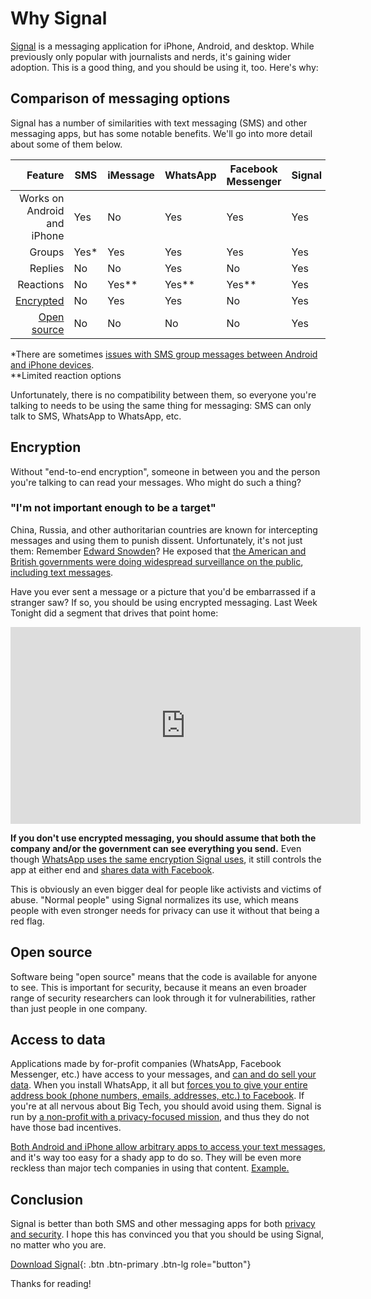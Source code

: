 ---
---

# Why Signal

[Signal](https://signal.org) is a messaging application for iPhone, Android, and desktop. While previously only popular with journalists and nerds, it's gaining wider adoption. This is a good thing, and you should be using it, too. Here's why:

## Comparison of messaging options

Signal has a number of similarities with text messaging (SMS) and other messaging apps, but has some notable benefits. We'll go into more detail about some of them below.

|                     Feature | SMS   | iMessage | WhatsApp | Facebook Messenger | Signal |
| --------------------------: | ----- | -------- | -------- | ------------------ | ------ |
| Works on Android and iPhone | Yes   | No       | Yes      | Yes                | Yes    |
|                      Groups | Yes\* | Yes      | Yes      | Yes                | Yes    |
|                     Replies | No    | No       | Yes      | No                 | Yes    |
|                   Reactions | No    | Yes\*\*  | Yes\*\*  | Yes\*\*            | Yes    |
|    [Encrypted](#encryption) | No    | Yes      | Yes      | No                 | Yes    |
| [Open source](#open-source) | No    | No       | No       | No                 | Yes    |

\*There are sometimes [issues with SMS group messages between Android and iPhone devices](https://forums.att.com/conversations/data-messaging-features-internet-tethering/group-texting-between-an-android-and-iphones/5deff166bad5f2f606258e7b).<br>
\*\*Limited reaction options

Unfortunately, there is no compatibility between them, so everyone you're talking to needs to be using the same thing for messaging: SMS can only talk to SMS, WhatsApp to WhatsApp, etc.

## Encryption

Without "end-to-end encryption", someone in between you and the person you're talking to can read your messages. Who might do such a thing?

### "I'm not important enough to be a target"

China, Russia, and other authoritarian countries are known for intercepting messages and using them to punish dissent. Unfortunately, it's not just them: Remember [Edward Snowden](https://en.wikipedia.org/wiki/Edward_Snowden)? He exposed that [the American and British governments were doing widespread surveillance on the public](https://en.wikipedia.org/wiki/Edward_Snowden#Revelations), [including text messages](https://en.wikipedia.org/wiki/Dishfire).

Have you ever sent a message or a picture that you'd be embarrassed if a stranger saw? If so, you should be using encrypted messaging. Last Week Tonight did a segment that drives that point home:

<iframe width="560" height="315" src="https://www.youtube-nocookie.com/embed/XEVlyP4_11M?start=1494" title="YouTube video player" frameborder="0" allow="accelerometer; autoplay; clipboard-write; encrypted-media; gyroscope; picture-in-picture" allowfullscreen></iframe>

**If you don't use encrypted messaging, you should assume that both the company and/or the government can see everything you send.** Even though [WhatsApp uses the same encryption Signal uses](https://www.whatsapp.com/security/), it still controls the app at either end and [shares data with Facebook](https://www.howtogeek.com/722911/is-whatsapp-end-to-end-encrypted-and-does-that-matter-for-privacy/).

This is obviously an even bigger deal for people like activists and victims of abuse. "Normal people" using Signal normalizes its use, which means people with even stronger needs for privacy can use it without that being a red flag.

## Open source

Software being "open source" means that the code is available for anyone to see. This is important for security, because it means an even broader range of security researchers can look through it for vulnerabilities, rather than just people in one company.

## Access to data

Applications made by for-profit companies (WhatsApp, Facebook Messenger, etc.) have access to your messages, and [can and do sell your data](TODO). When you install WhatsApp, it all but [forces you to give your entire address book (phone numbers, emails, addresses, etc.) to Facebook](https://www.vice.com/en/article/qj4qjd/whatsapp-data-security-issues). If you're at all nervous about Big Tech, you should avoid using them. Signal is run by [a non-profit with a privacy-focused mission](https://signalfoundation.org/), and thus they do not have those bad incentives.

[Both Android and iPhone allow arbitrary apps to access your text messages](TODO), and it's way too easy for a shady app to do so. They will be even more reckless than major tech companies in using that content. [Example.](TODO)

## Conclusion

Signal is better than both SMS and other messaging apps for both [privacy and security](../#privacy-vs-security). I hope this has convinced you that you should be using Signal, no matter who you are.

[Download Signal](https://signal.org/download/){: .btn .btn-primary .btn-lg role="button"}

Thanks for reading!
